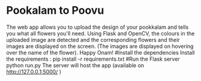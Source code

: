 # Pookalam to Poovu
The web app allows you to upload the design of your pookkalam and tells you what all flowers you'll need.
Using Flask and OpenCV, the colours in the uploaded image are detected and the corresponding flowers and their images are displayed on the screen. (The images are displayed on hovering over the name of the flower).
Happy Onam!
#Install the dependencies
Install the requirements : pip install -r requirements.txt
#Run the Flask server
python run.py
The server will host the app (available on http://127.0.0.1:5000/ )
